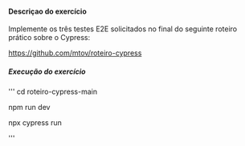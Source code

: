 #### Descriçao do exercício

Implemente os três testes E2E solicitados no final do seguinte roteiro prático sobre o Cypress:

https://github.com/mtov/roteiro-cypress

##### Execução do exercício

'''
cd roteiro-cypress-main

npm run dev

npx cypress run

'''





